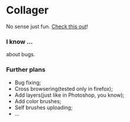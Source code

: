 # Collager

No sense just fun. [Check this out](http://malcolmmadsheep.com/collager)!

### I know ...

about bugs.

### Further plans

- Bug fixing;
- Cross browsering(tested only in firefox);
- Add layers(just like in Photoshop, you know);
- Add color brushes;
- Self brushes uploading;
- ...
